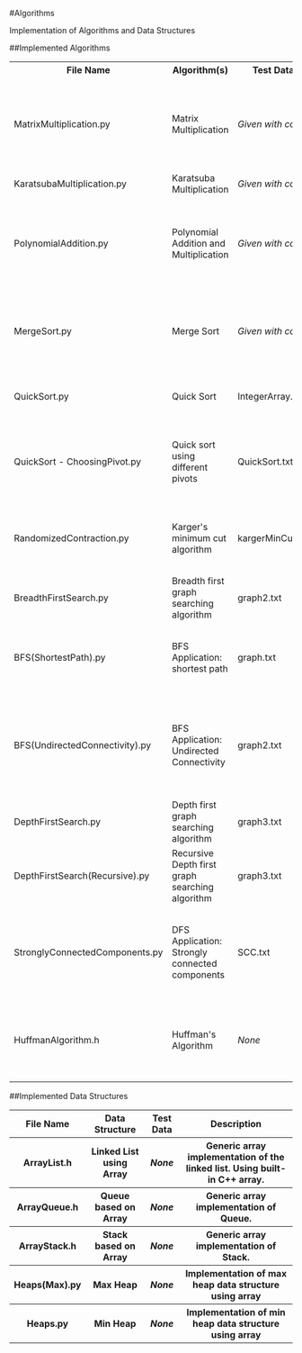 #Algorithms

Implementation of Algorithms and Data Structures

##Implemented Algorithms
<table>
  <tr>
    <th>File Name</th>
    <th>Algorithm(s)</th>
    <th>Test Data</th>
	<th>Description</th>
  </tr>
  <tr>
    <td>MatrixMultiplication.py</td>
    <td>Matrix Multiplication</td>
    <td><em>Given with code</em></td>
	<td>Trivial Method of multiplying two matrices. Matrices are shored as List of lists</td>
  </tr>
  <tr>
	<td>KaratsubaMultiplication.py</td>
    <td>Karatsuba Multiplication</td>
	<td><em>Given with code</em></td>
	<td>Multiplying two integers</td>
  </tr>
  <tr>
	<td>PolynomialAddition.py</td>
    <td>Polynomial Addition and Multiplication</td>
	<td><em>Given with code</em></td>
	<td>Adds two polynomial vectors of same size. Multiplies two polynomial vectors</td>
  </tr>
  <tr>
	<td>MergeSort.py</td>
    <td>Merge Sort</td>
    <td><em>Given with code</em></td>
	<td>Sort an array of integer using divide and conquer paradigm with Merge Sort</td>
  </tr>
  <tr>
    <td>QuickSort.py</td>
    <td>Quick Sort</td>
	<td>IntegerArray.txt</td>
    <td>Sort an array of integers using Quick sort</td>
  </tr>
  <tr>
	<td>QuickSort - ChoosingPivot.py</td>
    <td>Quick sort using different pivots</td>
    <td>QuickSort.txt</td>
	<td>Sort an array of using different pivots in quick sort to maximize performance</td>
  </tr>
  <tr>
	<td>RandomizedContraction.py</td>
	<td>Karger's minimum cut algorithm</td>
	<td>kargerMinCut.txt</td>
	<td>Randomized contraction algorithm to find minimum cut of a graph</td>
  </tr>
  <tr>
	<td>BreadthFirstSearch.py</td>
	<td>Breadth first graph searching algorithm</td>
	<td>graph2.txt</td>
	<td>Search the entire graph in levels</td>
  </tr>
  <tr>
	<td>BFS(ShortestPath).py</td>
	<td>BFS Application: shortest path</td>
	<td>graph.txt</td>
	<td>Computes shortest path from one point to another using BFS</td>
  </tr>
  <tr>
	<td>BFS(UndirectedConnectivity).py</td>
	<td>BFS Application: Undirected Connectivity</td>
	<td>graph2.txt</td>
	<td>Breadth first search to find the weekly connected components of an undirected graph</td>
  </tr>
  <tr>
	<td>DepthFirstSearch.py</td>
	<td>Depth first graph searching algorithm</td>
	<td>graph3.txt</td>
	<td>Search the entire graph in depth</td>
  </tr>
  <tr>
	<td>DepthFirstSearch(Recursive).py</td>
	<td>Recursive Depth first graph searching algorithm</td>
	<td>graph3.txt</td>
	<td>Search the entire graph in depth. Using recursion</td>
  </tr>
  <tr>
	<td>StronglyConnectedComponents.py</td>
	<td>DFS Application: Strongly connected components</td>
	<td>SCC.txt</td>
	<td>Using recursive DFS finds the strongly connected components of a directed graph</td>
  </tr>
  <tr>
	<td>HuffmanAlgorithm.h</td>
	<td>Huffman's Algorithm</td>
	<td><em>None</em></td>
	<td>Huffman's text compression algorithm. Works only with perfect sizes.</td>
  </tr>
</table>

##Implemented Data Structures
<table>
  <tr>
    <th>File Name</th>
    <th>Data Structure</th>
    <th>Test Data</th>
	<th>Description</th>
  </tr>
  <tr>
    <th>ArrayList.h</th>
    <th>Linked List using Array</th>
    <th><em>None</em></th>
	<th>Generic array implementation of the linked list. Using built-in C++ array.</th>
  </tr>
  <tr>
    <th>ArrayQueue.h</th>
    <th>Queue based on Array</th>
    <th><em>None</em></th>
	<th>Generic array implementation of Queue.</th>
  </tr>
  <tr>
    <th>ArrayStack.h</th>
    <th>Stack based on Array</th>
    <th><em>None</em></th>
	<th>Generic array implementation of Stack.</th>
  </tr>
  <tr>
    <th>Heaps(Max).py</th>
    <th>Max Heap</th>
    <th><em>None</em></th>
	<th>Implementation of max heap data structure using array</th>
  </tr>
  <tr>
    <th>Heaps.py</th>
    <th>Min Heap</th>
    <th><em>None</em></th>
	<th>Implementation of min heap data structure using array</th>
  </tr>
  
</table>